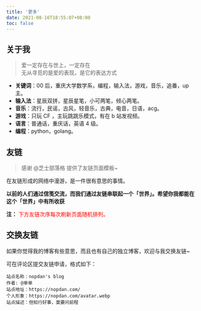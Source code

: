 ```yaml
---
title: '更多'
date: 2021-08-16T18:55:07+08:00
toc: false
---
```


## 关于我

> 爱一定存在与世上，一定存在  
> 无从寻觅的是爱的表现，是它的表达方式

- **关键词**：00 后，重庆大学数学系，编程，输入法，游戏，音乐，追番，up 主。
- **输入法**：星辰双拼，星辰星笔，小可两笔，倾心两笔。
- **音乐**：流行，民谣，古风，轻音乐，古典，电音，日语，acg。
- **游戏**：只玩 CF ，主玩跳跳乐模式，有在 b 站发视频。
- **语言**：普通话，重庆话，英语 4 级。
- **编程**：python，golang。

## 友链

> 感谢 @芝士部落格 提供了友链页面模板~

在友链形成的网络中漫游，是一件很有意思的事情。

**以前的人们通过信笺交流，而我们通过友链串联起一个「世界」。希望你我都能在这个「世界」中有所收获**

**注：** <span style="color:red;">下方友链次序每次刷新页面随机排列。<span>

<div class="linkpage"><ul id="friendsList"></ul></div>

## 交换友链

如果你觉得我的博客有些意思，而且也有自己的独立博客，欢迎与我交换友链~

可在评论区提交友链申请，格式如下：

    站点名称：nopdan's blog
    作者: @单单
    站点地址：https://nopdan.com/
    个人形象：https://nopdan.com/avatar.webp
    站点描述：但知行好事，莫要问前程

<script type="text/javascript">
// 以下为样例内容，按照格式可以随意修改
var myFriends = [
    ["https://blog.weearc.top/", "https://blog.weearc.top/image/face.ico", "@weearc", "相离相惜莫相忘，且行且歌且珍惜"],
    ["https://purefkh.xyz/", "https://purefkh-blog-1256555660.cos.ap-chengdu.myqcloud.com/blog/img/avatar.jpeg", "@purefkh", "Fiat Lux."],
    ["https://rea.ink/", "https://rea.ink/logo.png", "@倾书", "清风皓月，光景常新"],
    ["https://thiscute.world/", "https://thiscute.world/avatar/myself.jpg", "@Ryan4Yin", "我错过花，却看见海。"],
    
];


// 以下为核心功能内容，修改前请确保理解您的行为内容与可能造成的结果
var  targetList = document.getElementById("friendsList");
while (myFriends.length > 0) {
    var rndNum = Math.floor(Math.random()*myFriends.length);
    var friendNode = document.createElement("li");
    var friend_link = document.createElement("a"), 
        friend_img = document.createElement("img"), 
        friend_name = document.createElement("h4"), 
        friend_about = document.createElement("p")
    ;
    friend_link.target = "_blank";
    friend_link.href = myFriends[rndNum][0];
    friend_img.src=myFriends[rndNum][1];
    friend_name.innerText = myFriends[rndNum][2];
    friend_about.innerText = myFriends[rndNum][3];
    friend_link.appendChild(friend_img);
    friend_link.appendChild(friend_name);
    friend_link.appendChild(friend_about);
    friendNode.appendChild(friend_link);
    targetList.appendChild(friendNode);
    myFriends.splice(rndNum, 1);
}
</script>

<style>

.linkpage ul {
    color: rgba(255,255,255,.15)
}

.linkpage ul:after {
    content: " ";
    clear: both;
    display: block
}

.linkpage li {
    float: left;
    width: 48%;
    position: relative;
    -webkit-transition: .3s ease-out;
    transition: .3s ease-out;
    border-radius: 5px;
    line-height: 1.3;
    height: 90px;
    display: block
}

.linkpage h3 {
    margin: 15px -25px;
    padding: 0 25px;
    border-left: 5px solid #51aded;
    background-color: #f7f7f7;
    font-size: 25px;
    line-height: 40px
}

.linkpage li:hover {
    background: rgba(230,244,250,.5);
    cursor: pointer
}

.linkpage li a {
    padding: 0 10px 0 90px
}

.linkpage li a img {
    width: 60px;
    height: 60px;
    border-radius: 50%;
    position: absolute;
    top: 15px;
    left: 15px;
    cursor: pointer;
    margin: auto;
    border: none
}

.linkpage li a h4 {
    color: #333;
    font-size: 18px;
    margin: 0 0 7px;
    padding-left: 90px
}

.linkpage li a h4:hover {
    color: #51aded
}

.linkpage li a h4, .linkpage li a p {
    cursor: pointer;
    white-space: nowrap;
    text-overflow: ellipsis;
    overflow: hidden;
    line-height: 1.4;
    margin: 0 !important;
}

.linkpage li a p {
    font-size: 12px;
    color: #999;
    padding-left: 90px
}

@media(max-width: 460px) {
    .linkpage li {
        width:97%
    }

    .linkpage ul {
        padding-left: 5px
    }
}

</style>
